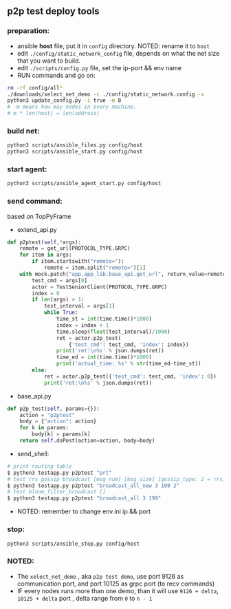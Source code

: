 ## p2p test deploy tools

### preparation:
* ansible **host** file, put it in `config` directory. NOTED: rename it to `host`
* edit `./config/static_network_config` file, depends on what the net size that you want to build.
* edit `./scripts/config.py` file, set the ip-port && env name 
* RUN commands and go on:
``` BASH
rm -rf config/all*
./downloads/xelect_net_demo -c ./config/static_network.config -x
python3 update_config.py -i true -m 8
# -m means how may nodes in every machine.
# m * len(host) = len(address)

```
### build net:
``` BASH
python3 scripts/ansible_files.py config/host
python3 scripts/ansible_start.py config/host
```


### start agent:
``` BASH
python3 scripts/ansible_agent_start.py config/host
```

### send command:
based on TopPyFrame

* extend_api.py
``` PYTHON
def p2ptest(self,*args):
    remote = get_url(PROTOCOL_TYPE.GRPC)
    for item in args:
        if item.startswith("remote="):
            remote = item.split("remote=")[1]
    with mock.patch("app.app_lib.base_api.get_url", return_value=remote):
        test_cmd = args[0]
        actor = TestSeniorClient(PROTOCOL_TYPE.GRPC)
        index = 0
        if len(args) > 1:
            test_interval = args[1]
            while True:
                time_st = int(time.time()*1000)
                index = index + 1
                time.sleep(float(test_interval)/1000)
                ret = actor.p2p_test(
                    {'test_cmd': test_cmd, 'index': index})
                print('ret:\n%s' % json.dumps(ret))
                time_ed = int(time.time()*1000)
                print('actual_time: %s' % str(time_ed-time_st))
        else:
            ret = actor.p2p_test({'test_cmd': test_cmd, 'index': 0})
            print('ret:\n%s' % json.dumps(ret))
```

* base_api.py
``` PYTHON
def p2p_test(self, params={}):
    action = "p2ptest"
    body = {"action": action}
    for k in params:
        body[k] = params[k]
    return self.doPost(action=action, body=body)
```

* send_shell:
``` BASH
# print routing table
$ python3 testapp.py p2ptest "prt"
# test rrs gossip broadcast [msg_num] [msg_size] [gossip_type: 2 = rrs]
$ python3 testapp.py p2ptest "broadcast_all_new 3 199 2"
# test bloom_filter_broadcast []
$ python3 testapp.py p2ptest "broadcast_all 3 199"
```

* NOTED: remember to change env.ini ip && port

### stop:
``` BASH
python3 scripts/ansible_stop.py config/host
```
### NOTED:
* The `xelect_net_demo` , aka `p2p test demo`, use port 9126 as communication port, and port 10125 as grpc port (to recv commands)
* IF every nodes runs more than one demo, than it will use `9126 + delta`, `10125 + delta` port , delta range from `0` to `n - 1`